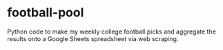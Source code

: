 # football-pool
Python code to make my weekly college football picks and aggregate the results onto a Google Sheets spreadsheet via web scraping.

